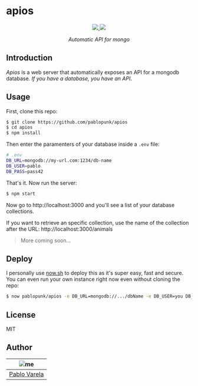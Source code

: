 # apios

<p align="center">
  <a href="https://travis-ci.org/pablopunk/apios"><img src="https://img.shields.io/travis/pablopunk/apios.svg" /> </a>
  <a href="https://github.com/pablopunk/miny"><img src="https://img.shields.io/badge/made_with-miny-1eced8.svg" /> </a>
</p>

<p align="center">
  <i>Automatic API for mongo</i>
</p>


## Introduction

*Apios* is a web server that automatically exposes an API for a mongodb database. *If you have a database, you have an API*.


## Usage

First, clone this repo:

```bash
$ git clone https://github.com/pablopunk/apios
$ cd apios
$ npm install
```

Then enter the paramenters of your database inside a `.env` file:

```sh
# .env
DB_URL=mongodb://my-url.com:1234/db-name
DB_USER=pablo
DB_PASS=pass42
```

That's it. Now run the server:

```bash
$ npm start
```

Now go to http://localhost:3000 and you'll see a list of your database collections.

If you want to retrieve an specific collection, use the name of the collection after the URL: http://localhost:3000/animals

>More coming soon...


## Deploy

I personally use [now.sh](http://now.sh) to deploy this as it's super easy, fast and secure. You can even run your own instance right now even without cloning the repo:

```bash
$ now pablopunk/apios -e DB_URL=mongodb://.../dbName -e DB_USER=you DB_PASS=1234
```

## License

MIT


## Author

| ![me](https://gravatar.com/avatar/fa50aeff0ddd6e63273a068b04353d9d?size=100)           |
| --------------------------------- |
| [Pablo Varela](https://pablo.life)   |

